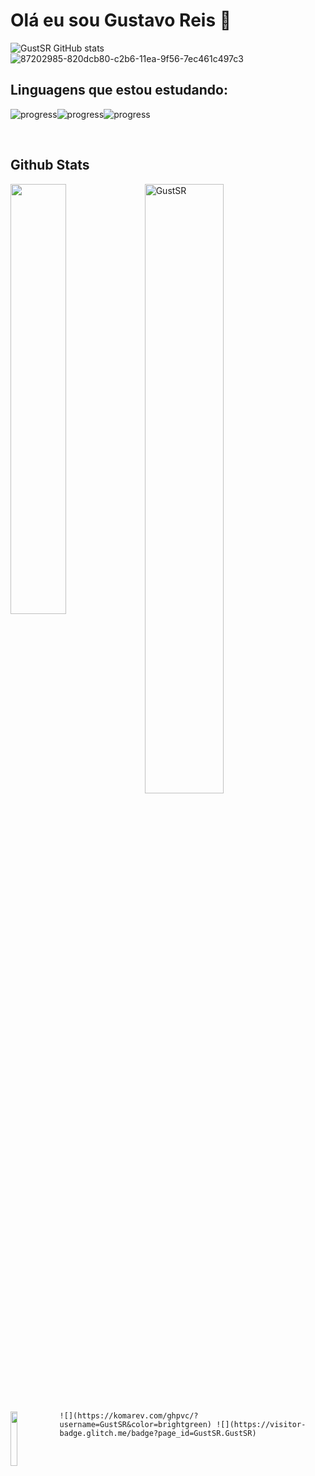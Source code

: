 # Olá eu sou Gustavo Reis 👋

![GustSR GitHub stats](https://github-readme-stats.vercel.app/api?username=GustSR&show_icons=true&theme=gruvbox) ![87202985-820dcb80-c2b6-11ea-9f56-7ec461c497c3](https://user-images.githubusercontent.com/109493884/208352321-337abffe-7386-4fe7-837e-46b303a1b9d7.gif)





<h2>Linguagens que estou estudando:</h2>

![progress](https://progress-bar.dev/40/?title=python)![progress](https://progress-bar.dev/10/?title=HTML)![progress](https://progress-bar.dev/10/?title=CSS)





<br/> 

<h2> Github Stats </h2> 
<a href="https://github.com/GustSR/github-readme-stats"><img align="left" width="42%" src="https://github-readme-stats.vercel.app/api/top-langs/?username=GustSR&layout=compact&theme=tokyonight" /></a>
<img width="50%" src="https://github-readme-streak-stats.herokuapp.com/?user=GustSR&theme=tokyonight" alt="GustSR" />
<br/>




<p>
    <a href="https://github.com/GustSR/github-readme-stats"><img align="left" width="15%" src="https://komarev.com/ghpvc/?username=GustSR&color=brightgreen" /></a>
    
    ![](https://komarev.com/ghpvc/?username=GustSR&color=brightgreen) ![](https://visitor-badge.glitch.me/badge?page_id=GustSR.GustSR)   
</p>






